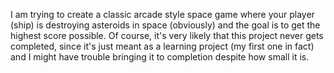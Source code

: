 I am trying to create a classic arcade style space game where your player (ship) is destroying asteroids in space (obviously) and the goal is to get the highest score possible.
Of course, it's very likely that this project never gets completed, since it's just meant as a learning project (my first one in fact) and I might have trouble bringing it to completion despite how small it is.
